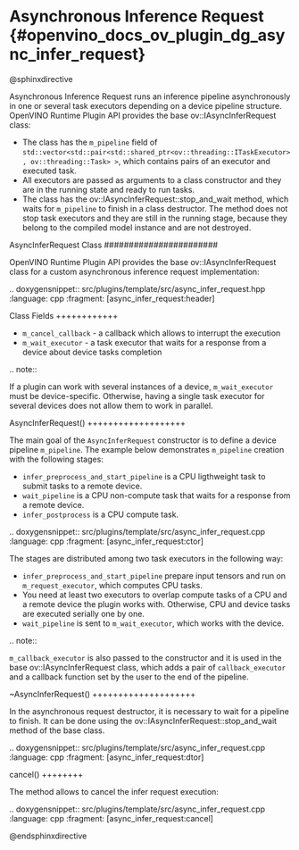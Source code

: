 # Asynchronous Inference Request {#openvino_docs_ov_plugin_dg_async_infer_request}

@sphinxdirective

Asynchronous Inference Request runs an inference pipeline asynchronously in one or several task executors depending on a device pipeline structure.
OpenVINO Runtime Plugin API provides the base ov::IAsyncInferRequest class:

* The class has the ``m_pipeline`` field of ``std::vector<std::pair<std::shared_ptr<ov::threading::ITaskExecutor>, ov::threading::Task> >``, which contains pairs of an executor and executed task.
* All executors are passed as arguments to a class constructor and they are in the running state and ready to run tasks.
* The class has the ov::IAsyncInferRequest::stop_and_wait method, which waits for ``m_pipeline`` to finish in a class destructor. The method does not stop task executors and they are still in the running stage, because they belong to the compiled model instance and are not destroyed.

AsyncInferRequest Class
#######################

OpenVINO Runtime Plugin API provides the base ov::IAsyncInferRequest class for a custom asynchronous inference request implementation:

.. doxygensnippet:: src/plugins/template/src/async_infer_request.hpp
   :language: cpp
   :fragment: [async_infer_request:header]

Class Fields
++++++++++++

* ``m_cancel_callback`` - a callback which allows to interrupt the execution
* ``m_wait_executor`` - a task executor that waits for a response from a device about device tasks completion

.. note::  
   
   If a plugin can work with several instances of a device, ``m_wait_executor`` must be device-specific. Otherwise, having a single task executor for several devices does not allow them to work in parallel.

AsyncInferRequest()
+++++++++++++++++++

The main goal of the ``AsyncInferRequest`` constructor is to define a device pipeline ``m_pipeline``. The example below demonstrates ``m_pipeline`` creation with the following stages:

* ``infer_preprocess_and_start_pipeline`` is a CPU ligthweight task to submit tasks to a remote device.
* ``wait_pipeline`` is a CPU non-compute task that waits for a response from a remote device.
* ``infer_postprocess`` is a CPU compute task.

.. doxygensnippet:: src/plugins/template/src/async_infer_request.cpp
   :language: cpp
   :fragment: [async_infer_request:ctor]


The stages are distributed among two task executors in the following way:

* ``infer_preprocess_and_start_pipeline`` prepare input tensors and run on ``m_request_executor``, which computes CPU tasks.
* You need at least two executors to overlap compute tasks of a CPU and a remote device the plugin works with. Otherwise, CPU and device tasks are executed serially one by one.
* ``wait_pipeline`` is sent to ``m_wait_executor``, which works with the device.

.. note::  
   
   ``m_callback_executor`` is also passed to the constructor and it is used in the base ov::IAsyncInferRequest class, which adds a pair of ``callback_executor`` and a callback function set by the user to the end of the pipeline.

~AsyncInferRequest()
++++++++++++++++++++

In the asynchronous request destructor, it is necessary to wait for a pipeline to finish. It can be done using the ov::IAsyncInferRequest::stop_and_wait method of the base class.

.. doxygensnippet:: src/plugins/template/src/async_infer_request.cpp
   :language: cpp
   :fragment: [async_infer_request:dtor]

cancel()
++++++++

The method allows to cancel the infer request execution:

.. doxygensnippet:: src/plugins/template/src/async_infer_request.cpp
   :language: cpp
   :fragment: [async_infer_request:cancel]

@endsphinxdirective


